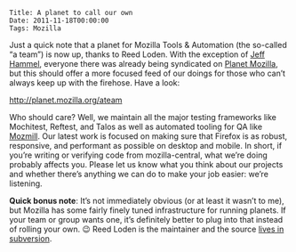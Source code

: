     Title: A planet to call our own
    Date: 2011-11-18T00:00:00
    Tags: Mozilla


Just a quick note that a planet for Mozilla Tools &#038; Automation (the so-called &#8220;a team&#8221;) is now up, thanks to Reed Loden. With the exception of [Jeff Hammel][1], everyone there was already being syndicated on [Planet Mozilla][2], but this should offer a more focused feed of our doings for those who can&#8217;t always keep up with the firehose. Have a look:

<http://planet.mozilla.org/ateam>

Who should care? Well, we maintain all the major testing frameworks like Mochitest, Reftest, and Talos as well as automated tooling for QA like [Mozmill][3]. Our latest work is focused on making sure that Firefox is as robust, responsive, and performant as possible on desktop and mobile. In short, if you&#8217;re writing or verifying code from mozilla-central, what we&#8217;re doing probably affects you. Please let us know what you think about our projects and whether there&#8217;s anything we can do to make your job easier: we&#8217;re listening.

**Quick bonus note**: It&#8217;s not immediately obvious (or at least it wasn&#8217;t to me), but Mozilla has some fairly finely tuned infrastructure for running planets. If your team or group wants one, it&#8217;s definitely better to plug into that instead of rolling your own. 😉 Reed Loden is the maintainer and the source [lives in subversion][4].

 [1]: http://k0s.org/mozilla/blog
 [2]: http://planet.mozilla.org
 [3]: https://developer.mozilla.org/en/Mozmill
 [4]: http://viewvc.svn.mozilla.org/vc/projects/planet/
